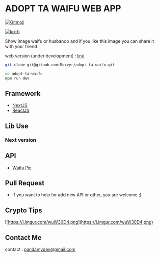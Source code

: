 # ADOPT TA WAIFU WEB APP

<a href="https://gitmoji.dev">
  <img src="https://img.shields.io/badge/gitmoji-%20😜%20😍-FFDD67.svg?style=flat-square" alt="Gitmoji">
</a>

[![ko-fi](https://ko-fi.com/img/githubbutton_sm.svg)](https://ko-fi.com/A0A72UVP8)

Show image waifu or husbando and if you like this image you can share it with your friend

web version (under development) : [link](https://adopt-ta-waifu.vercel.app/)

```zsh
git clone git@github.com:Maxvyr/adopt-ta-waifu.git

cd adopt-ta-waifu
npm run dev
```

## Framework

- [NextJS](https://nextjs.org/)
- [ReactJS](https://reactjs.org/)

## Lib Use

### Next version

## API

- [Waifu Pic](https://waifu.pics/docs)

## Pull Request

- If you want to help for add new API or other, you are welcome ;)

## Crypto Tips

![https://i.imgur.com/wuW30D4.png](https://i.imgur.com/wuW30D4.png)

## Contact Me

contact : [pandamydev@gmail.com](mailto:pandamydev@gmail.com)
